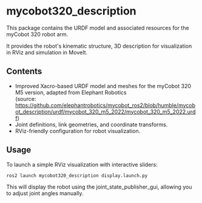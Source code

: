# mycobot320_description

This package contains the URDF model and associated resources for the myCobot 320 robot arm.

It provides the robot's kinematic structure, 3D description for visualization in RViz and simulation in MoveIt.

## Contents

- Improved Xacro-based URDF model and meshes for the myCobot 320 M5 version, adapted from Elephant Robotics  
  (source: https://github.com/elephantrobotics/mycobot_ros2/blob/humble/mycobot_description/urdf/mycobot_320_m5_2022/mycobot_320_m5_2022.urdf)
- Joint definitions, link geometries, and coordinate transforms.
- RViz-friendly configuration for robot visualization.

## Usage

To launch a simple RViz visualization with interactive sliders:

```bash
ros2 launch mycobot320_description display.launch.py
```

This will display the robot using the joint_state_publisher_gui, allowing you to adjust joint angles manually.